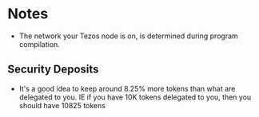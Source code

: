 # Notes

* The network your Tezos node is on, is determined during program compilation.

## Security Deposits

* It's a good idea to keep around 8.25% more tokens than what are delegated to you. IE if you have 10K tokens delegated to you, then you should have 10825 tokens